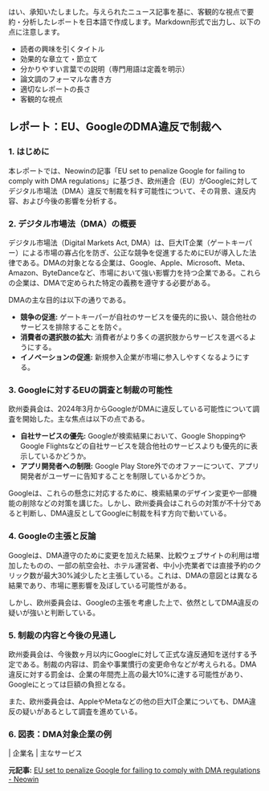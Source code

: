 はい、承知いたしました。与えられたニュース記事を基に、客観的な視点で要約・分析したレポートを日本語で作成します。Markdown形式で出力し、以下の点に注意します。

* 読者の興味を引くタイトル
* 効果的な章立て・節立て
* 分かりやすい言葉での説明（専門用語は定義を明示）
* 論文調のフォーマルな書き方
* 適切なレポートの長さ
* 客観的な視点

## レポート：EU、GoogleのDMA違反で制裁へ

### 1. はじめに

本レポートでは、Neowinの記事「EU set to penalize Google for failing to comply with DMA regulations」に基づき、欧州連合（EU）がGoogleに対してデジタル市場法（DMA）違反で制裁を科す可能性について、その背景、違反内容、および今後の影響を分析する。

### 2. デジタル市場法（DMA）の概要

デジタル市場法（Digital Markets Act, DMA）は、巨大IT企業（ゲートキーパー）による市場の寡占化を防ぎ、公正な競争を促進するためにEUが導入した法律である。DMAの対象となる企業は、Google、Apple、Microsoft、Meta、Amazon、ByteDanceなど、市場において強い影響力を持つ企業である。これらの企業は、DMAで定められた特定の義務を遵守する必要がある。

DMAの主な目的は以下の通りである。

* **競争の促進:** ゲートキーパーが自社のサービスを優先的に扱い、競合他社のサービスを排除することを防ぐ。
* **消費者の選択肢の拡大:** 消費者がより多くの選択肢からサービスを選べるようにする。
* **イノベーションの促進:** 新規参入企業が市場に参入しやすくなるようにする。

### 3. Googleに対するEUの調査と制裁の可能性

欧州委員会は、2024年3月からGoogleがDMAに違反している可能性について調査を開始した。主な焦点は以下の点である。

* **自社サービスの優先:** Googleが検索結果において、Google ShoppingやGoogle Flightsなどの自社サービスを競合他社のサービスよりも優先的に表示しているかどうか。
* **アプリ開発者への制限:** Google Play Store外でのオファーについて、アプリ開発者がユーザーに告知することを制限しているかどうか。

Googleは、これらの懸念に対応するために、検索結果のデザイン変更や一部機能の削除などの対策を講じた。しかし、欧州委員会はこれらの対策が不十分であると判断し、DMA違反としてGoogleに制裁を科す方向で動いている。

### 4. Googleの主張と反論

Googleは、DMA遵守のために変更を加えた結果、比較ウェブサイトの利用は増加したものの、一部の航空会社、ホテル運営者、中小小売業者では直接予約のクリック数が最大30%減少したと主張している。これは、DMAの意図とは異なる結果であり、市場に悪影響を及ぼしている可能性がある。

しかし、欧州委員会は、Googleの主張を考慮した上で、依然としてDMA違反の疑いが強いと判断している。

### 5. 制裁の内容と今後の見通し

欧州委員会は、今後数ヶ月以内にGoogleに対して正式な違反通知を送付する予定である。制裁の内容は、罰金や事業慣行の変更命令などが考えられる。DMA違反に対する罰金は、企業の年間売上高の最大10%に達する可能性があり、Googleにとっては巨額の負担となる。

また、欧州委員会は、AppleやMetaなどの他の巨大IT企業についても、DMA違反の疑いがあるとして調査を進めている。

### 6. 図表：DMA対象企業の例

| 企業名 | 主なサービス 

**元記事:** [EU set to penalize Google for failing to comply with DMA regulations - Neowin](https://www.neowin.net/news/eu-set-to-penalize-google-for-failing-to-comply-with-dma-regulations/)